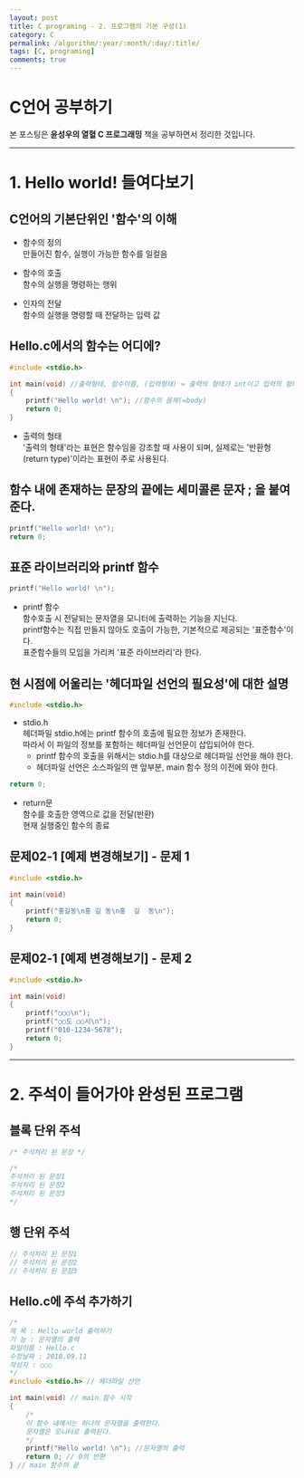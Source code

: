 ```yaml
---
layout: post
title: C programing - 2. 프로그램의 기본 구성(1)
category: C
permalink: /algorithm/:year/:month/:day/:title/
tags: [C, programing]
comments: true
---
```

# C언어 공부하기
본 포스팅은 **윤성우의 열혈 C 프로그래밍** 책을 공부하면서 정리한 것입니다.

***

# 1. Hello world! 들여다보기
## C언어의 기본단위인 '함수'의 이해
- 함수의 정의  
	만들어진 함수, 실행이 가능한 함수를 일컬음

- 함수의 호출  
	함수의 실행을 명령하는 행위

- 인자의 전달  
	함수의 실행을 명령할 때 전달하는 입력 값

## Hello.c에서의 함수는 어디에?
```c
#include <stdio.h>

int main(void) //출력형태, 함수이름, (입력형태) = 출력의 형태가 int이고 입력의 형태가 void인 main이라는 이름의 함수
{
	printf("Hello world! \n"); //함수의 몸체(=body)
	return 0;
}
```
- 출력의 형태  
	'출력의 형태'라는 표현은 함수임을 강조할 때 사용이 되며,	실제로는 '반환형(return type)'이라는 표현이 주로 사용된다.

## 함수 내에 존재하는 문장의 끝에는 세미콜론 문자 ; 을 붙여준다.
```c
printf("Hello world! \n");
return 0;
```

## 표준 라이브러리와 printf 함수
```c
printf("Hello world! \n");
```
- printf 함수  
	함수호출 시 전달되는 문자열을 모니터에 출력하는 기능을 지닌다.  
	printf함수는 직접 만들지 않아도 호출이 가능한, 기본적으로 제공되는 '표준함수'이다.  
	표준함수들의 모임을 가리켜 '표준 라이브라리'라 한다.

## 현 시점에 어울리는 '헤더파일 선언의 필요성'에 대한 설명
```c
#include <stdio.h>
```
- stdio.h  
	헤더파일 stdio.h에는 printf 함수의 호출에 필요한 정보가 존재한다.  
	따라서 이 파일의 정보를 포함하는 헤더파일 선언문이 삽입되어야 한다.  
	- printf 함수의 호출을 위해서는 stdio.h를 대상으로 헤더파일 선언을 해야 한다.  
	- 헤더파일 선언은 소스파일의 맨 앞부분, main 함수 정의 이전에 와야 한다.  

```c
return 0;
```
- return문  
	함수를 호출한 영역으로 값을 전달(반환)  
	현재 실행중인 함수의 종료

## 문제02-1 [예제 변경해보기] - 문제 1
```c
#include <stdio.h>

int main(void)
{
	printf("홍길동\n홍 길 동\n홍  길  동\n");
	return 0;
}
```

## 문제02-1 [예제 변경해보기] - 문제 2
```c
#include <stdio.h>

int main(void)
{
	printf("○○○\n");
	printf("○○도 ○○시\n");
	printf("010-1234-5678");
	return 0;
}
```

***

# 2. 주석이 들어가야 완성된 프로그램
## 블록 단위 주석
```c
/* 주석처리 된 문장 */
```
```c
/*
주석처리 된 문장1
주석처리 된 문장2
주석처리 된 문장3
*/
```

## 행 단위 주석
```c
// 주석처리 된 문장1
// 주석처리 된 문장2
// 주석처리 된 문장3
```

## Hello.c에 주석 추가하기
```c
/*
제 목 : Hello world 출력하기
기 능 : 문자열의 출력
파일이름 : Hello.c
수정날짜 : 2018.09.11
작성자 : ○○○
*/
#include <stdio.h> // 헤더파일 선언

int main(void) // main 함수 시작
{
	/*
	이 함수 내에서는 하나의 문자열을 출력한다.
	문자열은 모니터로 출력된다.
	*/
	printf("Hello world! \n"); //문자열의 출력
	return 0; // 0의 반환
} // main 함수의 끝
```
